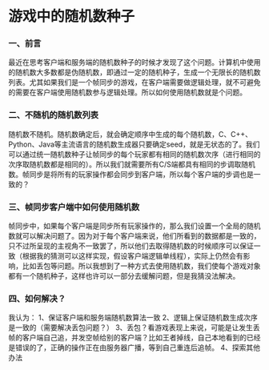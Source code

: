 # 游戏中的随机数种子



### 一、前言

​	最近在思考客户端和服务端的随机数种子的时候才发现了这个问题。计算机中使用的随机数大多数都是伪随机数，即通过一定的随机种子，生成一个无限长的随机数列表。尤其如果我们是一个帧同步的游戏，在客户端需要做逻辑处理，就不可避免的需要在客户端使用随机数参与逻辑处理。所以如何使用随机数就是个问题。



### 二、不随机的随机数列表

​	随机数不随机。随机数确定后，就会确定顺序中生成的每个随机数，C、C++、Python、Java等主流语言的随机数生成器只要确定seed，就是无状态的了。我们可以通过统一随机数种子让帧同步的每个玩家都有相同的随机数次序（进行相同的次序取随机数都是相同的）。所以我们就需要所有C/S端都具有相同的步调取随机数。帧同步是将所有的玩家操作都会同步到客户端，所以每个客户端的步调也是一致的？



### 三、帧同步客户端中如何使用随机数

​	帧同步中，如果每个客户端是同步所有玩家操作的，那么我们设置一个全局的随机数就可以解决问题了。因为对于每个客户端来说，他们所看到的数据都是一致的，只不过所呈现的主视角不一致罢了，所以他们去取得随机数的时候顺序可以保证一致（根据我的猜测可以这样实现，假设客户端逻辑单线程），实际上仍然会有影响，比如丢包等问题。所以我想到了一种方式去使用随机数，我们使每个游戏对象都有一个随机种子，这样也许可以一部分去缓解问题，但是我猜没法解决。



### 四、如何解决？

我认为：
    1、保证客户端和服务端随机数算法一致
    2、逻辑上保证随机数生成次序是一致的（需要解决丢包问题？）
    3、丢包？看游戏表现上来说，可能是让发生丢帧的客户端自己追，并发空帧给别的客户端？比如王者掉线，自己本地看到的已经是错误的了，正确的操作正在由服务器广播，等到自己重连后追帧。
    4、探索其他办法